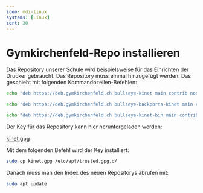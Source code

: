 ```yaml
---
icon: mdi-linux
systems: [Linux]
sort: 20
---
```


# Gymkirchenfeld-Repo installieren



Das Repository unserer Schule wird beispielsweise für das Einrichten der Drucker gebraucht. Das Repository muss einmal hinzugefügt werden. Das geschieht mit folgenden Kommandozeilen-Befehlen:

``` bash
echo "deb https://deb.gymkirchenfeld.ch bullseye-kinet main contrib non-free" | sudo tee /etc/apt/sources.list.d/kinet.list
```
``` bash
echo "deb https://deb.gymkirchenfeld.ch bullseye-backports-kinet main contrib non-free" | sudo tee -a /etc/apt/sources.list.d/kinet.list
```
``` bash
echo "deb https://deb.gymkirchenfeld.ch bullseye-kinet-bin main contrib non-free" | sudo tee -a /etc/apt/sources.list.d/kinet.list
```

Der Key für das Repository kann hier heruntergeladen werden:

[kinet.gpg](https://media.mygymer.ch/debian/kinet.gpg)

Mit dem folgenden Befehl wird der Key installiert:

``` bash
sudo cp kinet.gpg /etc/apt/trusted.gpg.d/
```

Danach muss man den Index des neuen Repositorys abrufen mit:

``` bash
sudo apt update
```